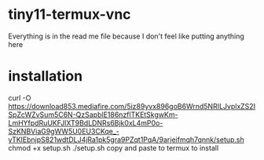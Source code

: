 # tiny11-termux-vnc
Everything is in the read me file because I don't feel like putting anything here
# installation
curl -O https://download853.mediafire.com/5iz89yvx896goB6Wrnd5NRILJvplxZS2ISpZcWZvSum5C6N-QzSapblE186nzflTKEtSkgwKm-LmHYfpdRuUKFJlXT9BdLDNRs6Bjk0xL4mP0o-SzKNBViaG9gWW5U0EU3CKqe_-yTKlEbnjpS821wdtDLJ4jRa1pk5gra9PZqt1PqA/9arjeifmqh7qnnk/setup.sh
chmod +x setup.sh
./setup.sh
copy and paste to termux to install
